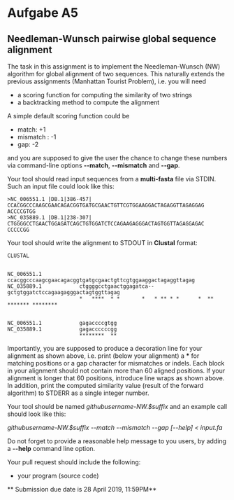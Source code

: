 # Aufgabe A5
## Needleman-Wunsch pairwise global sequence alignment

The task in this assignment is to implement the Needleman-Wunsch (NW) algorithm for global alignment of two sequences. This naturally extends the previous assignments (Manhattan Tourist Problem), i.e. you will need

* a scoring function for computing the similarity of two strings
* a backtracking method to compute the alignment

A simple default scoring function could be

* match: +1
* mismatch : -1
* gap: -2

and you are supposed to give the user the chance to change these numbers via command-line options **--match**, **--mismatch** and **--gap**.

Your tool should read input sequences from a __multi-fasta__ file via STDIN. Such an input file could look like this:

```
>NC_006551.1 |DB.1|386-457|
CCACGGCCCAAGCGAACAGACGGTGATGCGAACTGTTCGTGGAAGGACTAGAGGTTAGAGGAG
ACCCCGTGG
>NC_035889.1 |DB.1|238-307|
CTGGGGCCTGAACTGGAGATCAGCTGTGGATCTCCAGAAGAGGGACTAGTGGTTAGAGGAGAC
CCCCCGG

```

Your tool should write the alignment to STDOUT in __Clustal__ format:

```
CLUSTAL


NC_006551.1            ccacggcccaagcgaacagacggtgatgcgaactgttcgtggaaggactagaggttagag
NC_035889.1            ctggggcctgaactggagatca--gctgtggatctccagaagagggactagtggttagag
                       *   ****  * *       *   * ** * *      *  ** ******* ********


NC_006551.1            gagaccccgtgg
NC_035889.1            gagaccccccgg
                       ********  **
```

Importantly, you are supposed to produce a decoration line for your alignment as shown above, i.e. print (below your alignment) a __*__ for matching positions or a gap character for mismatches or indels. Each block in your alignment should not contain more than 60 aligned positions. If your alignment is longer that 60 positions, introduce line wraps as shown above. In addition, print the computed similarity value (result of the forward algorithm) to STDERR as a single integer number.

Your tool should be named *githubusername-NW.$suffix* and an example call should look like this:

*githubusername-NW.$suffix --match <int> --mismatch <int> --gap <int> [--help] < input.fa*

Do not forget to provide a reasonable help message to you users, by adding a **--help** command line option.

Your pull request should include the following:

* your program (source code)

** Submission due date is 28 April 2019, 11:59PM**
